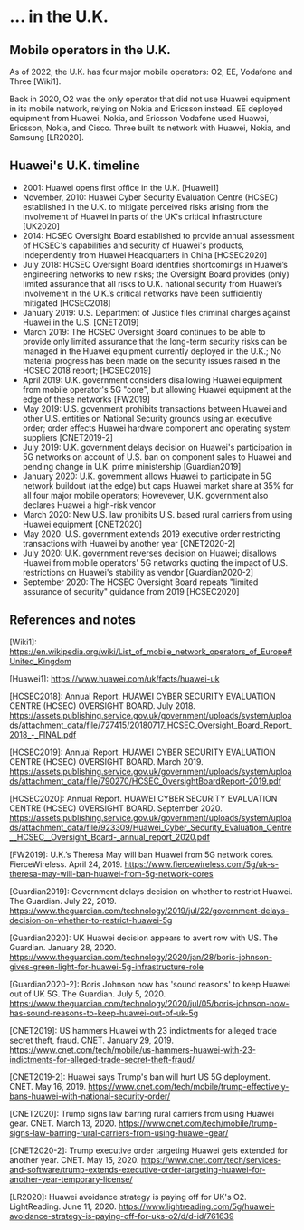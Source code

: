 # ... in the U.K.

## Mobile operators in the U.K.
As of 2022, the U.K. has four major mobile operators: O2, EE, Vodafone and Three \[Wiki1].

Back in 2020, O2 was the only operator that did not use Huawei equipment in its mobile network, relying on Nokia and Ericsson instead. 
EE deployed equipment from Huawei, Nokia, and Ericsson
Vodafone used Huawei, Ericsson, Nokia, and Cisco.
Three built its network with Huawei, Nokia, and Samsung 
\[LR2020\]. 

## Huawei's U.K. timeline 
- 2001: Huawei opens first office in the U.K. \[Huawei1\]
- November, 2010: Huawei Cyber Security Evaluation Centre (HCSEC) established in the U.K. to mitigate perceived risks arising from the involvement of Huawei in parts of the UK's critical infrastructure \[UK2020\]
- 2014: HCSEC Oversight Board established to provide annual assessment of HCSEC's capabilities and security of Huawei's products, independently from Huawei Headquarters in China \[HCSEC2020\]
- July 2018: HCSEC Oversight Board identifies shortcomings in Huawei’s engineering  networks to new risks; the Oversight Board provides (only) limited assurance that all risks to U.K. national security from Huawei’s involvement in the U.K.’s critical networks have been sufficiently mitigated \[HCSEC2018\]
- January 2019: U.S. Department of Justice files criminal charges against Huawei in the U.S. \[CNET2019\]
- March 2019: The HCSEC Oversight Board continues to be able to provide only limited assurance that the long-term security risks can be managed in the Huawei equipment currently deployed in the U.K.; No material progress has been made on the security issues raised in the HCSEC 2018 report; \[HCSEC2019\]
- April 2019: U.K. government considers disallowing Huawei equipment from mobile operator's 5G "core", but allowing Huawei equipment at the edge of these networks \[FW2019\]
- May 2019: U.S. govenment prohibits transactions between Huawei and other U.S. entities on National Security grounds using an executive order; order effects Huawei hardware component and operating system suppliers \[CNET2019-2\]
- July 2019: U.K. government delays decision on Huawei's participation in 5G networks on account of U.S. ban on component sales to Huawei and pending change in U.K. prime ministership \[Guardian2019\]
- January 2020: U.K. government allows Huawei to participate in 5G network buildout (at the edge) but caps Huawei market share at 35% for all four major mobile operators; Howevever, U.K. government also declares Huawei a high-risk vendor
- March 2020: New U.S. law prohibits U.S. based rural carriers from using Huawei equipment \[CNET2020\]
- May 2020: U.S. government extends 2019 executive order restricting transactions with Huawei by another year \[CNET2020-2\]
- July 2020: U.K. government reverses decision on Huawei; disallows Huawei from mobile operators' 5G networks quoting the impact of U.S. restrictions on Huawei's stability as vendor \[Guardian2020-2\]
- September 2020: The HCSEC Oversight Board repeats "limited assurance of security" guidance from 2019 \[HCSEC2020\]

## References and notes
\[Wiki1\]: https://en.wikipedia.org/wiki/List_of_mobile_network_operators_of_Europe#United_Kingdom 

\[Huawei1\]: https://www.huawei.com/uk/facts/huawei-uk

\[HCSEC2018\]: Annual Report. HUAWEI CYBER SECURITY EVALUATION CENTRE (HCSEC) OVERSIGHT
BOARD. July 2018. https://assets.publishing.service.gov.uk/government/uploads/system/uploads/attachment_data/file/727415/20180717_HCSEC_Oversight_Board_Report_2018_-_FINAL.pdf 

\[HCSEC2019\]: Annual Report. HUAWEI CYBER SECURITY EVALUATION CENTRE (HCSEC) OVERSIGHT
BOARD. March 2019. https://assets.publishing.service.gov.uk/government/uploads/system/uploads/attachment_data/file/790270/HCSEC_OversightBoardReport-2019.pdf 

\[HCSEC2020\]: Annual Report. HUAWEI CYBER SECURITY EVALUATION CENTRE (HCSEC) OVERSIGHT
BOARD. September 2020. https://assets.publishing.service.gov.uk/government/uploads/system/uploads/attachment_data/file/923309/Huawei_Cyber_Security_Evaluation_Centre__HCSEC__Oversight_Board-_annual_report_2020.pdf

\[FW2019\]: U.K.’s Theresa May will ban Huawei from 5G network cores. FierceWireless. April 24, 2019. https://www.fiercewireless.com/5g/uk-s-theresa-may-will-ban-huawei-from-5g-network-cores 

\[Guardian2019\]: Government delays decision on whether to restrict Huawei. The Guardian. July 22, 2019. https://www.theguardian.com/technology/2019/jul/22/government-delays-decision-on-whether-to-restrict-huawei-5g 

\[Guardian2020\]: UK Huawei decision appears to avert row with US. The Guardian. January 28, 2020. https://www.theguardian.com/technology/2020/jan/28/boris-johnson-gives-green-light-for-huawei-5g-infrastructure-role

\[Guardian2020-2\]: Boris Johnson now has 'sound reasons' to keep Huawei out of UK 5G. The Guardian. July 5, 2020. https://www.theguardian.com/technology/2020/jul/05/boris-johnson-now-has-sound-reasons-to-keep-huawei-out-of-uk-5g

\[CNET2019\]: US hammers Huawei with 23 indictments for alleged trade secret theft, fraud. CNET. January 29, 2019. https://www.cnet.com/tech/mobile/us-hammers-huawei-with-23-indictments-for-alleged-trade-secret-theft-fraud/

\[CNET2019-2\]: Huawei says Trump's ban will hurt US 5G deployment. CNET. May 16, 2019. https://www.cnet.com/tech/mobile/trump-effectively-bans-huawei-with-national-security-order/

\[CNET2020\]: Trump signs law barring rural carriers from using Huawei gear. CNET. March 13, 2020. https://www.cnet.com/tech/mobile/trump-signs-law-barring-rural-carriers-from-using-huawei-gear/

\[CNET2020-2\]: Trump executive order targeting Huawei gets extended for another year. CNET. May 15, 2020. https://www.cnet.com/tech/services-and-software/trump-extends-executive-order-targeting-huawei-for-another-year-temporary-license/

\[LR2020\]: Huawei avoidance strategy is paying off for UK's O2. LightReading. June 11, 2020. https://www.lightreading.com/5g/huawei-avoidance-strategy-is-paying-off-for-uks-o2/d/d-id/761639
